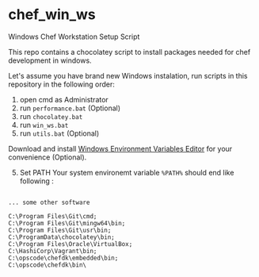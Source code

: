 # chef_win_ws
Windows Chef Workstation Setup Script

This repo contains a chocolatey script to install packages needed for chef development in windows.

Let's assume you have brand new Windows instalation, run scripts in this repository in the following order:

1. open cmd as Administrator 
2. run ```performance.bat``` (Optional)
2. run ```chocolatey.bat```
3. run ```win_ws.bat```
4. run ```utils.bat``` (Optional)

Download and install [Windows Environment Variables Editor](http://eveditor.com/) for your convenience (Optional).

5. Set PATH
Your system environemt variable ```%PATH%``` should end like following :
```

... some other software

C:\Program Files\Git\cmd;
C:\Program Files\Git\mingw64\bin;
C:\Program Files\Git\usr\bin;
C:\ProgramData\chocolatey\bin;
C:\Program Files\Oracle\VirtualBox;
C:\HashiCorp\Vagrant\bin;
C:\opscode\chefdk\embedded\bin;
C:\opscode\chefdk\bin\
```
